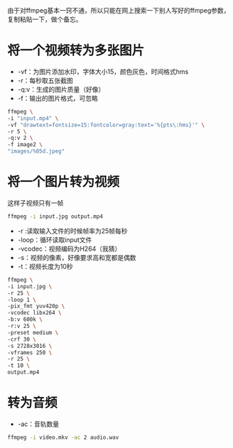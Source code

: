 由于对ffmpeg基本一窍不通，所以只能在网上搜索一下别人写好的ffmpeg参数，复制粘贴一下，做个备忘。

# 将一个视频转为多张图片

+ -vf：为图片添加水印，字体大小15，颜色灰色，时间格式hms
+ -r：每秒取五张截图
+ -q:v：生成的图片质量（好像）
+ -f：输出的图片格式，可忽略

```bash
ffmpeg \
-i "input.mp4" \
-vf "drawtext=fontsize=15:fontcolor=gray:text='%{pts\:hms}'" \
-r 5 \
-q:v 2 \
-f image2 \
"images/%05d.jpeg"
```

# 将一个图片转为视频

这样子视频只有一帧

```bash
ffmpeg -i input.jpg output.mp4
```

+ -r :读取输入文件的时候帧率为25帧每秒
+ -loop：循环读取input文件
+ -vcodec：视频编码为H264（我猜）
+ -s：视频的像素，好像要求高和宽都是偶数
+ -t：视频长度为10秒

```bash
ffmpeg \
-i input.jpg \
-r 25 \
-loop 1 \
-pix_fmt yuv420p \
-vcodec libx264 \
-b:v 600k \
-r:v 25 \
-preset medium \
-crf 30 \
-s 2728x3016 \
-vframes 250 \
-r 25 \
-t 10 \
output.mp4
```

# 转为音频

+ -ac：音轨数量

```bash
ffmpeg -i video.mkv -ac 2 audio.wav
```